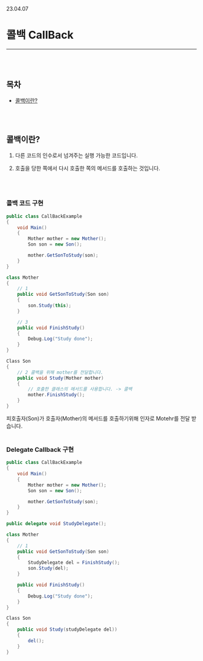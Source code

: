 23.04.07

# __콜백 CallBack__

---

<BR><bR>

## __목차__

* [콜백이란?](#콜백이란)


<br><Br>


## __콜백이란?__

1. 다른 코드의 인수로서 넘겨주는 실행 가능한 코드입니다.

2. 호출을 당한 쪽에서 다시 호출한 쪽의 메서드를 호출하는 것입니다.

<br><BR>

### __콜백 코드 구현__

```c#
public class CallBackExample
{
    void Main()
    {
        Mother mother = new Mother();
        Son son = new Son();

        mother.GetSonToStudy(son);
    }
}

class Mother
{
    // 1
    public void GetSonToStudy(Son son)
    {
        son.Study(this);
    }

    // 3 
    public void FinishStudy()
    {
        Debug.Log("Study done");
    }
}

Class Son
{
    // 2 콜백을 위해 mother를 전달합니다.
    public void Study(Mother mother)
    {   
        // 호출한 클래스의 메서드를 사용합니다. -> 콜백
        mother.FinishStudy();
    }
}
```

피호출자(Son)가 호출자(Mother)의 메서드를 호출하기위해 인자로 Motehr를 전달 받습니다.<br><BR>

### __Delegate Callback 구현__
```c#
public class CallBackExample
{
    void Main()
    {
        Mother mother = new Mother();
        Son son = new Son();

        mother.GetSonToStudy(son);
    }
}

public delegate void StudyDelegate();

class Mother
{
    // 1
    public void GetSonToStudy(Son son)
    {
        StudyDelegate del = FinishStudy();
        son.Study(del);
    }

    public void FinishStudy()
    {
        Debug.Log("Study done");
    }
}

Class Son
{
    public void Study(studyDelegate del))
    {   
        del();
    }
}
```

